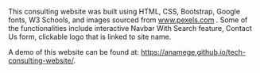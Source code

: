 This consulting website was built using HTML, CSS, Bootstrap, Google fonts, W3 Schools, and images sourced from www.pexels.com . Some of the functionalities include interactive Navbar With Search feature, Contact Us form, clickable logo that is linked to site name. 

A demo of this website can be found at: https://anamege.github.io/tech-consulting-website/.

